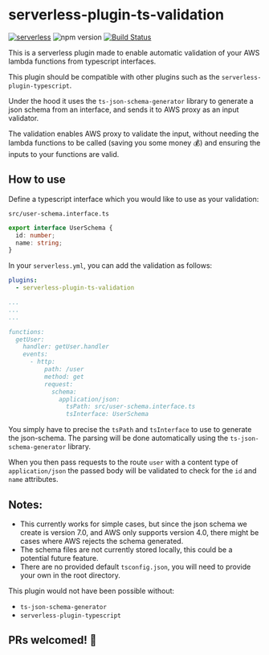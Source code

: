 # serverless-plugin-ts-validation

[![serverless](http://public.serverless.com/badges/v3.svg)](http://www.serverless.com)
![npm version](https://img.shields.io/npm/v/serverless-plugin-ts-validation.svg)
[![Build Status](https://travis-ci.com/gautierdag/serverless-plugin-ts-validation.svg?branch=master)](https://travis-ci.com/gautierdag/serverless-plugin-ts-validation)

This is a serverless plugin made to enable automatic validation of your AWS lambda functions from typescript interfaces.

This plugin should be compatible with other plugins such as the `serverless-plugin-typescript`.

Under the hood it uses the `ts-json-schema-generator` library to generate a json schema from an interface, and sends it to AWS proxy as an input validator.

The validation enables AWS proxy to validate the input, without needing the lambda functions to be called (saving you some money 💰) and ensuring the inputs to your functions are valid.

## How to use

Define a typescript interface which you would like to use as your validation:

`src/user-schema.interface.ts`
```ts
export interface UserSchema {
  id: number;
  name: string;
}
```

In your `serverless.yml`, you can add the validation as follows:

```yml
plugins:
  - serverless-plugin-ts-validation

...
...
...

functions:
  getUser:
    handler: getUser.handler
    events:
      - http:
          path: /user
          method: get
          request:
            schema:
              application/json:
                tsPath: src/user-schema.interface.ts
                tsInterface: UserSchema
```

You simply have to precise the `tsPath` and `tsInterface` to use to generate the json-schema. The parsing will be done automatically using the `ts-json-schema-generator` library. 

When you then pass requests to the route `user` with a content type of `application/json` the passed body will be validated to check for the `id` and `name` attributes.

## Notes:

- This currently works for simple cases, but since the json schema we create is version 7.0, and AWS only supports version 4.0, there might be cases where AWS rejects the schema generated.
- The schema files are not currently stored locally, this could be a potential future feature.
- There are no provided default `tsconfig.json`, you will need to provide your own in the root directory.

This plugin would not have been possible without:

- `ts-json-schema-generator`
- `serverless-plugin-typescript`

## PRs welcomed! 🙂
